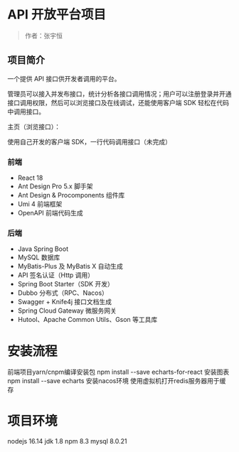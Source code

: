 # API 开放平台项目

> 作者：张宇恒


## 项目简介

一个提供 API 接口供开发者调用的平台。

管理员可以接入并发布接口，统计分析各接口调用情况；用户可以注册登录并开通接口调用权限，然后可以浏览接口及在线调试，还能使用客户端 SDK 轻松在代码中调用接口。

主页（浏览接口）：


使用自己开发的客户端 SDK，一行代码调用接口（未完成）

### 前端

- React 18
- Ant Design Pro 5.x 脚手架
- Ant Design & Procomponents 组件库
- Umi 4 前端框架
- OpenAPI 前端代码生成

### 后端

- Java Spring Boot
- MySQL 数据库
- MyBatis-Plus 及 MyBatis X 自动生成
- API 签名认证（Http 调用）
- Spring Boot Starter（SDK 开发）
- Dubbo 分布式（RPC、Nacos）
- Swagger + Knife4j 接口文档生成
- Spring Cloud Gateway 微服务网关
- Hutool、Apache Common Utils、Gson 等工具库


# 安装流程
前端项目yarn/cnpm编译安装包
npm install --save echarts-for-react 安装图表
npm install --save echarts
安装nacos环境
使用虚拟机打开redis服务器用于缓存


# 项目环境
nodejs 16.14
jdk 1.8
npm 8.3
mysql 8.0.21

